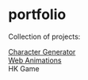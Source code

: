 # portfolio
Collection of projects:

<a href="https://amicia.github.io/portfolio/character-generator/">Character Generator</a>
<br>
<a href="https://amicia.github.io/portfolio/web-animations/">Web Animations</a>
<br>
<a>HK Game</a>
